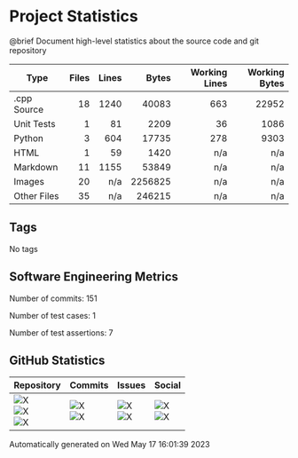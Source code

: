 Project Statistics
==================

@brief Document high-level statistics about the source code and
       git repository

| Type | Files | Lines | Bytes | Working Lines | Working Bytes |
|------|------:|------:|------:|--------------:|--------------:|
|.cpp Source|18|1240|40083|663|22952|
|Unit Tests|1|81|2209|36|1086|
|Python|3|604|17735|278|9303|
|HTML|1|59|1420|n/a|n/a|
|Markdown|11|1155|53849|n/a|n/a|
|Images|20|n/a|2256825|n/a|n/a|
|Other	Files|35|n/a|246215|n/a|n/a|

## Tags
No tags

## Software Engineering Metrics

Number of commits:  151

Number of test cases:  1

Number of test assertions:  7

## GitHub Statistics
| Repository                           | Commits                   | Issues                  | Social                    |
|--------------------------------------|---------------------------|-------------------------|---------------------------|
| ![X](https://img.shields.io/github/languages/code-size/marknelsonengineer/empire?style=plastic) <br/> ![X](https://img.shields.io/github/repo-size/marknelsonengineer/empire?style=plastic) <br/> ![X](https://img.shields.io/github/contributors/marknelsonengineer/empire?style=plastic) | ![X](https://img.shields.io/github/commit-activity/w/marknelsonengineer/empire?style=plastic) <br/> ![X](https://img.shields.io/github/last-commit/marknelsonengineer/empire?style=plastic) | ![X](https://img.shields.io/github/issues-raw/marknelsonengineer/empire?style=plastic) <br/> ![X](https://img.shields.io/github/issues-closed-raw/marknelsonengineer/empire?style=plastic) | ![X](https://img.shields.io/github/forks/marknelsonengineer/empire?style=plastic) <br/> ![X](https://img.shields.io/github/stars/marknelsonengineer/empire?style=plastic) |

Automatically generated on Wed May 17 16:01:39 2023
